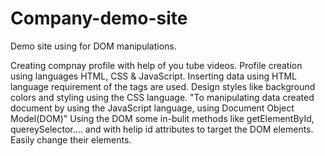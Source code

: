 # Company-demo-site
 Demo site using for DOM manipulations.

 Creating compnay profile with help of you tube videos.
 Profile creation using languages HTML, CSS & JavaScript.
 Inserting data using HTML language requirement of the tags are used.
 Design styles like background colors and styling using the CSS language.
 "To manipulating data created document by using the JavaScript language, using Document Object Model(DOM)"
 Using the DOM some in-bulit methods like getElementById, quereySelector.... and with helip id attributes to target the 
 DOM elements. Easily change their elements.
